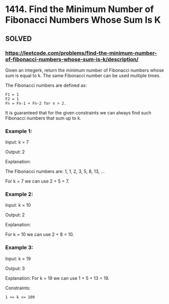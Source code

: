# 1414. Find the Minimum Number of Fibonacci Numbers Whose Sum Is K

## SOLVED
### https://leetcode.com/problems/find-the-minimum-number-of-fibonacci-numbers-whose-sum-is-k/description/
Given an integerk, return the minimum number of Fibonacci numbers whose sum is equal to k. The same Fibonacci number can be used multiple times.

The Fibonacci numbers are defined as:


	F1 = 1
	F2 = 1
	Fn = Fn-1 + Fn-2 for n > 2.

It is guaranteed that for the given constraints we can always find such Fibonacci numbers that sum up to k.

### Example 1:


Input: k = 7

Output: 2 


Explanation: 

The Fibonacci numbers are: 1, 1, 2, 3, 5, 8, 13, ... 

For k = 7 we can use 2 + 5 = 7.

### Example 2:


Input: k = 10

Output: 2 


Explanation: 

For k = 10 we can use 2 + 8 = 10.


### Example 3:


Input: k = 19

Output: 3 


Explanation: For k = 19 we can use 1 + 5 + 13 = 19.



Constraints:


	1 <= k <= 109

